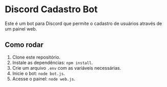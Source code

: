 # Discord Cadastro Bot

Este é um bot para Discord que permite o cadastro de usuários através de um painel web.

## Como rodar

1. Clone este repositório.
2. Instale as dependências: `npm install`.
3. Crie um arquivo `.env` com as variáveis necessárias.
4. Inicie o bot: `node bot.js`.
5. Acesse o painel: `node web.js`.
